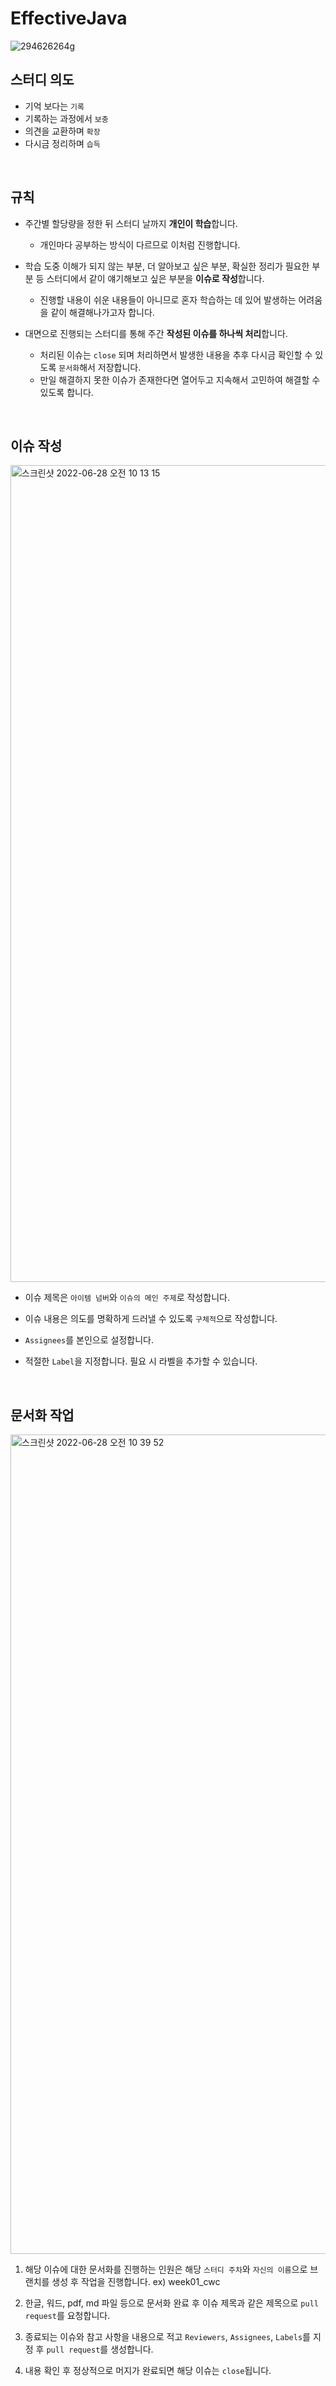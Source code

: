 # EffectiveJava

![294626264g](https://user-images.githubusercontent.com/78212016/176064068-4d2f1f1a-b014-4e98-abcd-0d14295acb6e.jpeg)

## 스터디 의도
- 기억 보다는 `기록`
- 기록하는 과정에서 `보충`
- 의견을 교환하며 `확장`
- 다시금 정리하며 `습득`

<br>

## 규칙
- 주간별 할당량을 정한 뒤 스터디 날까지 **개인이 학습**합니다.
  - 개인마다 공부하는 방식이 다르므로 이처럼 진행합니다.
  
- 학습 도중 이해가 되지 않는 부분, 더 알아보고 싶은 부분, 확실한 정리가 필요한 부분 등 스터디에서 같이 얘기해보고 싶은 부분을 **이슈로 작성**합니다.
  - 진행할 내용이 쉬운 내용들이 아니므로 혼자 학습하는 데 있어 발생하는 어려움을 같이 해결해나가고자 합니다.
  
- 대면으로 진행되는 스터디를 통해 주간 **작성된 이슈를 하나씩 처리**합니다.
  - 처리된 이슈는 `close` 되며 처리하면서 발생한 내용을 추후 다시금 확인할 수 있도록 `문서화`해서 저장합니다.
  - 만일 해결하지 못한 이슈가 존재한다면 열어두고 지속해서 고민하여 해결할 수 있도록 합니다.

<br>

## 이슈 작성

<img width="1307" alt="스크린샷 2022-06-28 오전 10 13 15" src="https://user-images.githubusercontent.com/78212016/176066055-170e0c33-c2e5-4aa9-9906-a2c35899ff93.png">

- 이슈 제목은 `아이템 넘버`와 `이슈의 메인 주제`로 작성합니다.

- 이슈 내용은 의도를 명확하게 드러낼 수 있도록 `구체적`으로 작성합니다.

- `Assignees`를 본인으로 설정합니다.

- 적절한 `Label`을 지정합니다. 필요 시 라벨을 추가할 수 있습니다.

<br>

## 문서화 작업

<img width="1311" alt="스크린샷 2022-06-28 오전 10 39 52" src="https://user-images.githubusercontent.com/78212016/176068992-ab165bba-77c2-45ac-be09-a127839d666f.png">

1. 해당 이슈에 대한 문서화를 진행하는 인원은 해당 `스터디 주차`와 `자신의 이름`으로 브랜치를 생성 후 작업을 진행합니다. ex) week01_cwc

2. 한글, 워드, pdf, md 파일 등으로 문서화 완료 후 이슈 제목과 같은 제목으로 `pull request`를 요청합니다.

3. 종료되는 이슈와 참고 사항을 내용으로 적고 `Reviewers`, `Assignees`, `Labels`를 지정 후 `pull request`를 생성합니다.

4. 내용 확인 후 정상적으로 머지가 완료되면 해당 이슈는 `close`됩니다.
